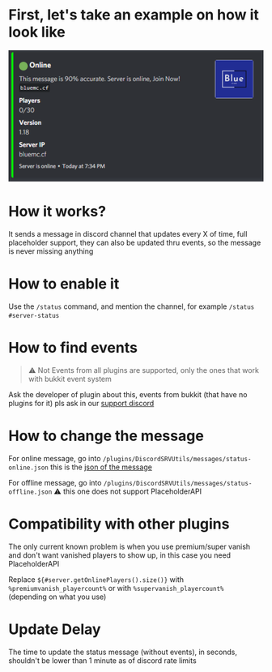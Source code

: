# First, let's take an example on how it look like
![img.png](images/status-example.png)


# How it works?
It sends a message in discord channel that updates every X of time, full placeholder support, they can also be updated thru events, so the message is never missing anything

# How to enable it
Use the `/status` command, and mention the channel, for example `/status #server-status`

# How to find events

> ⚠ Not Events from all plugins are supported, only the ones that work with bukkit event system

Ask the developer of plugin about this, events from bukkit (that have no plugins for it) pls ask in our [support discord](https://discordsrvutils.xyz/support)

# How to change the message

For online message, go into `/plugins/DiscordSRVUtils/messages/status-online.json` this is the [json of the message](messages.md)

For offline message, go into `/plugins/DiscordSRVUtils/messages/status-offline.json` ⚠ this one does not support PlaceholderAPI

# Compatibility with other plugins

The only current known problem is when you use premium/super vanish and don't want vanished players to show up, in this case you need PlaceholderAPI

Replace `${#server.getOnlinePlayers().size()}` with `%premiumvanish_playercount%` or with `%supervanish_playercount%` (depending on what you use)

# Update Delay

The time to update the status message (without events), in seconds, shouldn't be lower than 1 minute as of discord rate limits


